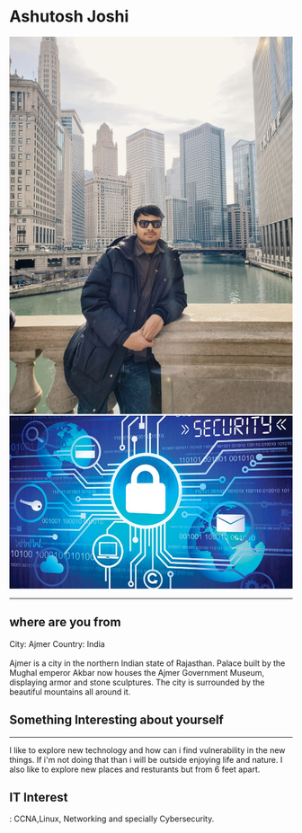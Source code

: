<html>
<body>

<h1>Ashutosh Joshi</h1>
<img src=https://github.com/ajoshi37/Profile/blob/main/profile.jpg alt="profile picture">

<br>
<img src=https://github.com/ajoshi37/Profile/blob/main/interest.jpg alt="interests picture">

<hr>
<h2> where are you from</h2>
City: Ajmer
Country: India 
<br><br>
Ajmer is a city in the northern Indian state of Rajasthan.
Palace built by the Mughal emperor Akbar now houses the Ajmer Government Museum, displaying armor and stone sculptures. The city is surrounded by the beautiful mountains all around it. 
<h2>Something Interesting about yourself</h2>
<hr>
I like to explore new technology and how can i find vulnerability in the new things. If i'm not doing that than i will be outside enjoying life and nature. I also like to explore new places and resturants but from 6 feet apart.
<h2>IT Interest</h2>:
CCNA,Linux, Networking and specially Cybersecurity.

</body>
</html>

